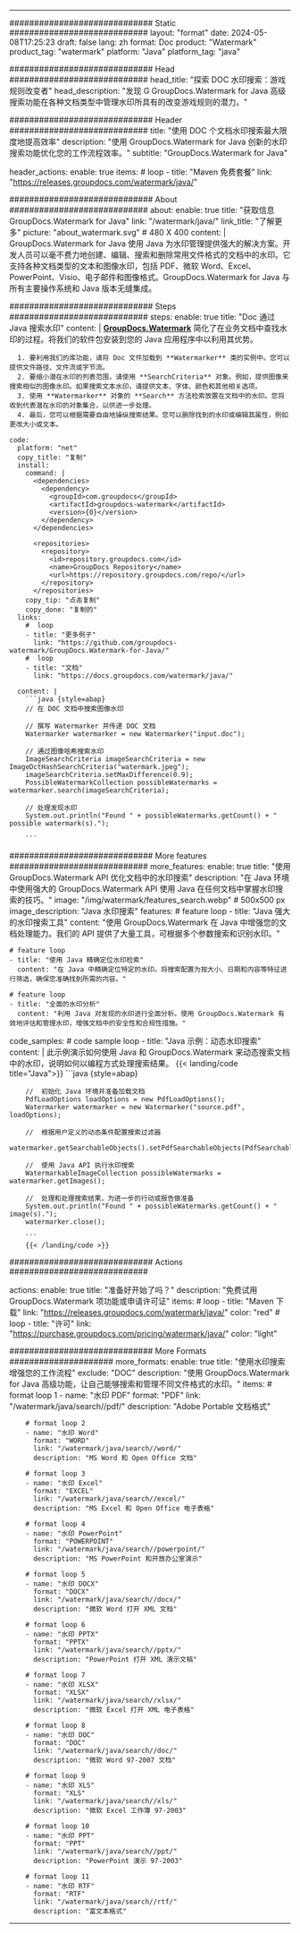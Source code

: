 
---
############################# Static ############################
layout: "format"
date:  2024-05-08T17:25:23
draft: false
lang: zh
format: Doc
product: "Watermark"
product_tag: "watermark"
platform: "Java"
platform_tag: "java"

############################# Head ############################
head_title: "探索 DOC 水印搜索：游戏规则改变者"
head_description: "发现 G GroupDocs.Watermark for Java 高级搜索功能在各种文档类型中管理水印所具有的改变游戏规则的潜力。"

############################# Header ############################
title: "使用 DOC 个文档水印搜索最大限度地提高效率" 
description: "使用 GroupDocs.Watermark for Java 创新的水印搜索功能优化您的工作流程效率。"
subtitle: "GroupDocs.Watermark for Java" 

header_actions:
  enable: true
  items:
    #  loop
    - title: "Maven 免费套餐"
      link: "https://releases.groupdocs.com/watermark/java/"
      
############################# About ############################
about:
    enable: true
    title: "获取信息 GroupDocs.Watermark for Java"
    link: "/watermark/java/"
    link_title: "了解更多"
    picture: "about_watermark.svg" # 480 X 400
    content: |
       GroupDocs.Watermark for Java 使用 Java 为水印管理提供强大的解决方案。开发人员可以毫不费力地创建、编辑、搜索和删除常用文件格式的文档中的水印。它支持各种文档类型的文本和图像水印，包括 PDF、微软 Word、Excel、PowerPoint、Visio、电子邮件和图像格式。GroupDocs.Watermark for Java 与所有主要操作系统和 Java 版本无缝集成。

############################# Steps ############################
steps:
    enable: true
    title: "Doc 通过 Java 搜索水印"
    content: |
      **[GroupDocs.Watermark](https://products.groupdocs.com/watermark/java/)** 简化了在业务文档中查找水印的过程。将我们的软件包安装到您的 Java 应用程序中以利用其优势。
      
      1. 要利用我们的库功能，请将 Doc 文件加载到 **Watermarker** 类的实例中。您可以提供文件路径、文件流或字节流。
      2. 要缩小潜在水印的列表范围，请使用 **SearchCriteria** 对象。例如，提供图像来搜索相似的图像水印。如果搜索文本水印，请提供文本、字体、颜色和其他相关选项。
      3. 使用 **Watermarker** 对象的 **Search** 方法检索放置在文档中的水印。您将收到代表潜在水印的对象集合，以供进一步处理。
      4. 最后，您可以根据需要自由地操纵搜索结果。您可以删除找到的水印或编辑其属性，例如更改大小或文本。
   
    code:
      platform: "net"
      copy_title: "复制"
      install:
        command: |
          <dependencies>
            <dependency>
              <groupId>com.groupdocs</groupId>
              <artifactId>groupdocs-watermark</artifactId>
              <version>{0}</version>
            </dependency>
          </dependencies>

          <repositories>
            <repository>
              <id>repository.groupdocs.com</id>
              <name>GroupDocs Repository</name>
              <url>https://repository.groupdocs.com/repo/</url>
            </repository>
          </repositories>
        copy_tip: "点击复制"
        copy_done: "复制的"
      links:
        #  loop
        - title: "更多例子"
          link: "https://github.com/groupdocs-watermark/GroupDocs.Watermark-for-Java/"
        #  loop
        - title: "文档"
          link: "https://docs.groupdocs.com/watermark/java/"
          
      content: |
        ```java {style=abap}
        // 在 DOC 文档中搜索图像水印

        // 撰写 Watermarker 并传递 DOC 文档
        Watermarker watermarker = new Watermarker("input.doc");
        
        // 通过图像哈希搜索水印
        ImageSearchCriteria imageSearchCriteria = new ImageDctHashSearchCriteria("watermark.jpeg");
        imageSearchCriteria.setMaxDifference(0.9);
        PossibleWatermarkCollection possibleWatermarks = watermarker.search(imageSearchCriteria);

        // 处理发现水印
        System.out.println("Found " + possibleWatermarks.getCount() + " possible watermark(s).");
        
        ```          
        
############################# More features ############################
more_features:
  enable: true
  title: "使用 GroupDocs.Watermark API 优化文档中的水印搜索"
  description: "在 Java 环境中使用强大的 GroupDocs.Watermark API 使用 Java 在任何文档中掌握水印搜索的技巧。"
  image: "/img/watermark/features_search.webp" # 500x500 px
  image_description: "Java 水印搜索"
  features:
    # feature loop
    - title: "Java 强大的水印搜索工具"
      content: "使用 GroupDocs.Watermark 在 Java 中增强您的文档处理能力。我们的 API 提供了大量工具，可根据多个参数搜索和识别水印。"

    # feature loop
    - title: "使用 Java 精确定位水印检索"
      content: "在 Java 中精确定位特定的水印。将搜索配置为按大小、日期和内容等特征进行筛选，确保您准确找到所需的内容。"

    # feature loop
    - title: "全面的水印分析"
      content: "利用 Java 对发现的水印进行全面分析。使用 GroupDocs.Watermark 有效地评估和管理水印，增强文档中的安全性和合规性措施。"
      
  code_samples:
    # code sample loop
    - title: "Java 示例：动态水印搜索"
      content: |
        此示例演示如何使用 Java 和 GroupDocs.Watermark 来动态搜索文档中的水印，说明如何以编程方式处理搜索结果。
        {{< landing/code title="Java">}}
        ```java {style=abap}
        
        //  初始化 Java 环境并准备加载文档
        PdfLoadOptions loadOptions = new PdfLoadOptions();
        Watermarker watermarker = new Watermarker("source.pdf", loadOptions);

        //  根据用户定义的动态条件配置搜索过滤器
        watermarker.getSearchableObjects().setPdfSearchableObjects(PdfSearchableObjects.AttachedImages);

        //  使用 Java API 执行水印搜索
        WatermarkableImageCollection possibleWatermarks = watermarker.getImages();

        //  处理和处理搜索结果，为进一步的行动或报告做准备
        System.out.println("Found " + possibleWatermarks.getCount() + " image(s).");
        watermarker.close();

        ```
        {{< /landing/code >}}


############################# Actions ############################

actions:
  enable: true
  title: "准备好开始了吗？"
  description: "免费试用 GroupDocs.Watermark 项功能或申请许可证"
  items:
    #  loop
    - title: "Maven 下载"
      link: "https://releases.groupdocs.com/watermark/java/"
      color: "red"
        #  loop
    - title: "许可"
      link: "https://purchase.groupdocs.com/pricing/watermark/java/"
      color: "light"


############################# More Formats #####################
more_formats:
    enable: true
    title: "使用水印搜索增强您的工作流程"
    exclude: "DOC"
    description: "使用 GroupDocs.Watermark for Java 高级功能，让自己能够搜索和管理不同文件格式的水印。"
    items: 
        # format loop 1
        - name: "水印 PDF"
          format: "PDF"
          link: "/watermark/java/search//pdf/"
          description: "Adobe Portable 文档格式"

        # format loop 2
        - name: "水印 Word"
          format: "WORD"
          link: "/watermark/java/search//word/"
          description: "MS Word 和 Open Office 文档"
          
        # format loop 3
        - name: "水印 Excel"
          format: "EXCEL"
          link: "/watermark/java/search//excel/"
          description: "MS Excel 和 Open Office 电子表格"

        # format loop 4
        - name: "水印 PowerPoint"
          format: "POWERPOINT"
          link: "/watermark/java/search//powerpoint/"
          description: "MS PowerPoint 和开放办公室演示"

        # format loop 5
        - name: "水印 DOCX"
          format: "DOCX"
          link: "/watermark/java/search//docx/"
          description: "微软 Word 打开 XML 文档"
          
        # format loop 6
        - name: "水印 PPTX"
          format: "PPTX"
          link: "/watermark/java/search//pptx/"
          description: "PowerPoint 打开 XML 演示文稿"
          
        # format loop 7
        - name: "水印 XLSX"
          format: "XLSX"
          link: "/watermark/java/search//xlsx/"
          description: "微软 Excel 打开 XML 电子表格"

        # format loop 8
        - name: "水印 DOC"
          format: "DOC"
          link: "/watermark/java/search//doc/"
          description: "微软 Word 97-2007 文档"

        # format loop 9
        - name: "水印 XLS"
          format: "XLS"
          link: "/watermark/java/search//xls/"
          description: "微软 Excel 工作簿 97-2003"

        # format loop 10
        - name: "水印 PPT"
          format: "PPT"
          link: "/watermark/java/search//ppt/"
          description: "PowerPoint 演示 97-2003"

        # format loop 11
        - name: "水印 RTF"
          format: "RTF"
          link: "/watermark/java/search//rtf/"
          description: "富文本格式"

---